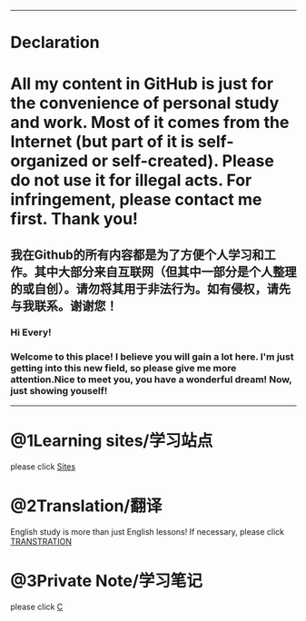 -------------------------------------------------------------------------------------------------------------------------------------------
# Declaration 
# All my content in GitHub is just for the convenience of personal study and work. Most of it comes from the Internet (but part of it is self-organized or self-created). Please do not use it for illegal acts. For infringement, please contact me first. Thank you!

我在Github的所有内容都是为了方便个人学习和工作。其中大部分来自互联网（但其中一部分是个人整理的或自创）。请勿将其用于非法行为。如有侵权，请先与我联系。谢谢您！
-------------------------------------------------------------------------------------------------------------------------------------------
### Hi Every!

### Welcome to this place! I believe you will gain a lot here. I'm just getting into this new field, so please give me more attention.Nice to meet you, you have a wonderful dream! Now, just showing youself!

-------------------------------------------------------------------------------------------------------------------------------------------
# @1Learning sites/学习站点

please click [Sites](https://github.com/SixDuffy/REPOSITORY/blob/master/Studying%20Sites.txt)



# @2Translation/翻译

English study is more than just English lessons! If necessary, please click [TRANSTRATION](https://github.com/SixDuffy/Translatation/tree/start)

# @3Private Note/学习笔记

please click [C](https://github.com/SixDuffy/REPOSITORY/blob/master/C%E8%AF%AD%E8%A8%80.txt)
